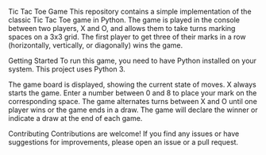 Tic Tac Toe Game
This repository contains a simple implementation of the classic Tic Tac Toe game in Python. 
The game is played in the console between two players, X and O, and allows them to take turns marking spaces on a 3x3 grid.
The first player to get three of their marks in a row (horizontally, vertically, or diagonally) wins the game.

Getting Started
To run this game, you need to have Python installed on your system. This project uses Python 3.

The game board is displayed, showing the current state of moves.
X always starts the game.
Enter a number between 0 and 8 to place your mark on the corresponding space.
The game alternates turns between X and O until one player wins or the game ends in a draw.
The game will declare the winner or indicate a draw at the end of each game.

Contributing
Contributions are welcome! If you find any issues or have suggestions for improvements, please open an issue or a pull request.
